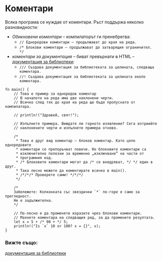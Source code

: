 # Коментари

Всяка програма се нуждае от коментари. Ръст поддържа няколко разновидности:

* *Обикновени коментари* – компилаторът ги пренебрегва:
  * `// Едноредови коментари – продължават до края на реда.`
  * `/* Блокови коментари – продължават до затварящия ограничител. */`
* *коментари за документация* – биват превърнати в HTML –
[документация за библиотеки][docs]:
  * `/// Създава документация за библиотеката за целината, следваща коментара.`
  * `//! Създава документация за библиотеката за целината около коментара.`

```rust,editable
fn main() {
    // Това е пример за едноредов коментар
    // В началото на реда има две наклонени черти.
    // Всичко след тях до края на реда ще бъде пропуснато от компилатора.

    // println!("Здравей, свят!");

    // Изпълнете примера. Виждате ли горното изявление? Сега изтриийте
    // наклонените черти и изпълнете примера отново.

    /*
     * Това е друг вид коментар – блоков коментар. Като цяло едноредовите
     * коментари се препоръчват повече. Но блоковите коментари са 
     * изключително полезни за временно „изключване” на части от
     * програмния код.
     * /* Блоковите коментари могат да /* се внедряват, */ */ един в друг.
     * Така лесно можете да коментирате всичко в main().
     * /*/*/* Проверете сами! */*/*/
     */

    /*
    Забележете: Колконката със звездички `*` по-горе е само за прегледност.
    Не е задължителна.
    */

    // По-лесно е да променяте изразите чрез блокови коментари. 
    // Махнете коментара на следващия ред, за да промените резултата.
    let x = 5 + /* 90 + */ 5;
    println!("Is `x` 10 or 100? x = {}", x);
}
```

### Вижте също:

[документация за библиотеки][docs]

[docs]: ../meta/doc.md
